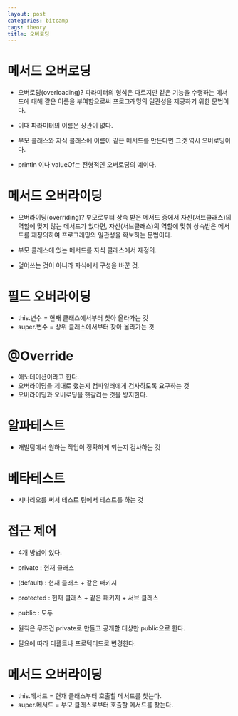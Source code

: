 ```yaml
---
layout: post
categories: bitcamp
tags: theory
title: 오버로딩
---
```

# 메서드 오버로딩
- 오버로딩(overloading)?
파라미터의 형식은 다르지만 같은 기능을 수행하는 메서드에 대해 같은 이름을 부여함으로써 프로그래밍의 일관성을 제공하기 위한 문법이다.  

- 이때 파라미터의 이름은 상관이 없다.

- 부모 클래스와 자식 클래스에 이름이 같은 메서드를 만든다면 그것 역시 오버로딩이다.

- println 이나 valueOf는 전형적인 오버로딩의 예이다.

# 메서드 오버라이딩

- 오버라이딩(overriding)?
부모로부터 상속 받은 메서드 중에서 자신(서브클래스)의 역할에 맞지 않는 메서드가 있다면, 자신(서브클래스)의 역할에 맞춰 상속받은 메서드를 재정의하여 프로그래밍의 일관성을 확보하는 문법이다.

- 부모 클래스에 있는 메서드를 자식 클래스에서 재정의.
- 덮어쓰는 것이 아니라 자식에서 구성을 바꾼 것.

# 필드 오버라이딩

- this.변수 = 현재 클래스에서부터 찾아 올라가는 것
- super.변수 = 상위 클래스에서부터 찾아 올라가는 것

# @Override

- 애노테이션이라고 한다.
- 오버라이딩을 제대로 했는지 컴파일러에게 검사하도록 요구하는 것
- 오버라이딩과 오버로딩을 헷갈리는 것을 방지한다.

# 알파테스트

- 개발팀에서 원하는 작업이 정확하게 되는지 검사하는 것

# 베타테스트

- 시나리오를 써서 테스트 팀에서 테스트를 하는 것

# 접근 제어

- 4개 방법이 있다.
- private : 현재 클래스
- (default) : 현재 클래스 + 같은 패키지
- protected : 현재 클래스 + 같은 패키지 + 서브 클래스
- public : 모두

- 원칙은 무조건 private로 만들고 공개할 대상만 public으로 한다.
- 필요에 따라 디폴트나 프로텍티드로 변경한다.

# 메서드 오버라이딩

- this.메서드 = 현재 클래스부터 호출할 메서드를 찾는다.
- super.메서드 = 부모 클래스로부터 호출할 메서드를 찾는다.